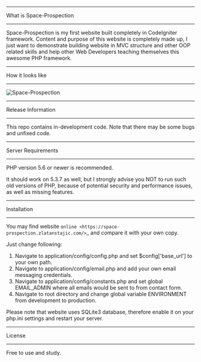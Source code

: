 *******************
What is Space-Prospection
*******************

Space-Prospection is my first website built completely in CodeIgniter framework. Content and purpose of this website is completely made up, I just want to demonstrate building website in MVC structure and other OOP related skills and help other Web Developers teaching themselves this awesome PHP framework.


*******************
How it looks like
*******************
![Space-Prospection](http://link.zlatanstajic.com/images/portfolio/space-prospection.jpg "Space-Prospection Preview")

*******************
Release Information
*******************

This repo contains in-development code. Note that there may be some bugs and unfixed code.

*******************
Server Requirements
*******************

PHP version 5.6 or newer is recommended.

It should work on 5.3.7 as well, but I strongly advise you NOT to run
such old versions of PHP, because of potential security and performance
issues, as well as missing features.

************
Installation
************


You may find website `online <https://space-prospection.zlatanstajic.com/>`_
and compare it with your own copy. 

Just change following:

1. Navigate to application/config/config.php and set $config['base_url'] to your own path. 
2. Navigate to application/config/email.php and add your own email messaging credentials.
3. Navigate to application/config/constants.php and set global EMAIL_ADMIN where all emails would be sent to from contact form.
4. Navigate to root directory and change global variable ENVIRONMENT from development to production.

Please note that website uses SQLite3 database, therefore enable it on your php.ini settings and restart your server. 

*******
License
*******

Free to use and study.